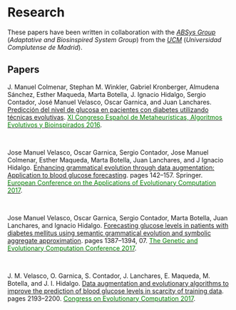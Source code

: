 
# Research
These papers have been written in collaboration with the [*ABSys Group*](http://bioinspired.dacya.ucm.es/doku.php?id=home) (*Adaptative and Biosinspired System Group*) from the [*UCM*](https://www.ucm.es/)  (*Universidad Complutense de Madrid*).


## Papers
J. Manuel Colmenar, Stephan M. Winkler, Gabriel Kronberger, Almudena Sánchez, Esther Maqueda, Marta Botella,
J. Ignacio Hidalgo, Sergio Contador, José Manuel Velasco, Oscar Garnica, and Juan Lanchares. [Predicción del nivel
de glucosa en pacientes con diabetes utilizando técnicas evolutivas](https://github.com/scontador/research/blob/master/papers/Predicci%C3%B3n%20del%20nivel%20de%20glucosa%20en%20sangre%20para%20pacientes%20con%20diabetes%20utilizando%20t%C3%A9cnicas%20evolutivas.pdf). [<span style="color:green">XI Congreso Español de Metaheurísticas, Algoritmos Evolutivos y Bioinspirados 2016</span>](http://www.congresocedi.es/es/maeb).


<br/>

Jose Manuel Velasco, Oscar Garnica, Sergio Contador, Jose Manuel Colmenar, Esther Maqueda, Marta Botella, Juan
Lanchares, and J Ignacio Hidalgo. [Enhancing grammatical evolution through data augmentation: Application to
blood glucose forecasting](https://link.springer.com/chapter/10.1007/978-3-319-55849-3_10). pages 142–157. Springer. [<span style="color:green">European Conference on the Applications of Evolutionary Computation 2017</span>](http://www.evostar.org/2017/cfp_evoapps.php).


<br/>

Jose Manuel Velasco, Oscar Garnica, Sergio Contador, Marta Botella, Juan Lanchares, and Ignacio Hidalgo. [Forecasting glucose levels in patients with diabetes mellitus using semantic grammatical evolution and symbolic aggregate approximation](https://www.researchgate.net/publication/318376740_Forecasting_glucose_levels_in_patients_with_diabetes_mellitus_using_semantic_grammatical_evolution_and_symbolic_aggregate_approximation). pages 1387–1394, 07. [<span style="color:green">The Genetic and Evolutionary Computation Conference 2017</span>](http://gecco-2017.sigevo.org/index.html/HomePage).


<br/>

J. M. Velasco, O. Garnica, S. Contador, J. Lanchares, E. Maqueda, M. Botella, and J. I. Hidalgo. [Data augmentation
and evolutionary algorithms to improve the prediction of blood glucose levels in scarcity of training data](https://ieeexplore.ieee.org/document/7969570/). pages
2193–2200. [<span style="color:green">Congress on Evolutionary Computation 2017</span>](https://www.iiia.csic.es/es/conference/ieee-congress-evolutionary-computation-2017).




